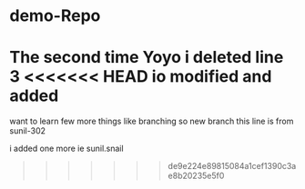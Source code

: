 # demo-Repo


The second time Yoyo
i deleted line 3 
<<<<<<< HEAD
io modified and added
=======

want to learn few more things like branching so new branch
this line is from sunil-302

i added one more ie sunil.snail
>>>>>>> de9e224e89815084a1cef1390c3ae8b20235e5f0
